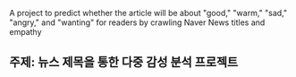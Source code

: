 A project to predict whether the article will be about "good," "warm," "sad," "angry," and "wanting" for readers by crawling Naver News titles and empathy

## 주제: 뉴스 제목을 통한 다중 감성 분석 프로젝트

## 
